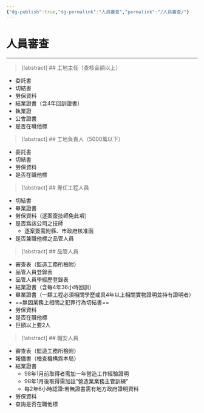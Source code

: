 ```yaml
---
{"dg-publish":true,"dg-permalink":"人員審查","permalink":"/人員審查/"}
---
```


# 人員審查
---

> [!abstract]  ## 工地主任（查核金額以上）

- 委託書
- 切結書
- 勞保資料
- 結業證書（含4年回訓證書）
- 執業證
- 公會證書
- 是否在職他標

> [!abstract]  ## 工地負責人（5000萬以下）

- 委託書
- 切結書
- 勞保資料
- 是否在職他標

> [!abstract] ## 專任工程人員

- 切結書
- 畢業證書
- 勞保資料（逐案簽技師免此項）
- 是否爲該公司之技師
	- 逐案簽需附縣、市政府核准函
- 是否兼職他標之品管人員

> [!abstract] ## 品管人員

- 審查表（監造工務所檢附）
- 品管人員登錄表
- 品管人員學經歷登錄表
- 結業證書（含每4年36小時回訓）
- 畢業證書（一類工程必須相關學歷或具4年以上相關實物證明並持有證明者）
- ==無因業務上相關之犯罪行為切結書==
- 勞保資料
- 是否在職他標
- 巨額以上要2人

> [!abstract] ## 職安人員

- 審查表（監造工務所檢附）
- 報備書（檢查機構爲本局）
- 結業證書
	- 98年1月前取得者需加一年營造工作經驗證明
	- 98年1月後取得需加註”營造業業務主管訓練”
	- 每2年6小時認證:若無證書需有地方政府證明資料
- 勞保資料
- 查詢是否在職他標